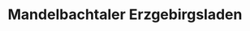---
title: "Mandelbachtaler Erzgebirgsladen"
url: /mandelbachtal/mandelbachtaler-erzgebirgsladen/
shop: Kunst
---